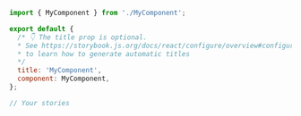 ```js filename="MyComponent.stories.js|jsx|ts|tsx" renderer="common" language="js"
import { MyComponent } from './MyComponent';

export default {
  /* 👇 The title prop is optional.
  * See https://storybook.js.org/docs/react/configure/overview#configure-story-loading
  * to learn how to generate automatic titles
  */
  title: 'MyComponent',
  component: MyComponent,
};

// Your stories
```
